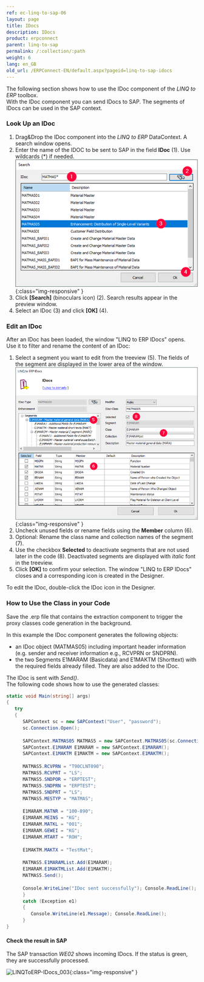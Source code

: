 ```yaml
---
ref: ec-linq-to-sap-06
layout: page
title: IDocs
description: IDocs
product: erpconnect
parent: linq-to-sap
permalink: /:collection/:path
weight: 6
lang: en_GB
old_url: /ERPConnect-EN/default.aspx?pageid=linq-to-sap-idocs
---
```

The following section shows how to use the IDoc component of the *LINQ to ERP* toolbox.<br>
With the IDoc component you can send IDocs to SAP. The segments of IDocs can be used in the SAP context.


### Look Up an IDoc
1. Drag&Drop the IDoc component into the *LINQ to ERP* DataContext. A search window opens. 
2. Enter the name of the IDOC to be sent to SAP in the field **IDoc** (1). Use wildcards (*) if needed. <br>
![LINQToERP-IDocs_001](/img/content/LINQToERP-IDocs_001.png){:class="img-responsive" }
3. Click **[Search]** (binoculars icon) (2). Search results appear in the preview window.
4. Select an IDoc (3) and click **[OK]** (4).


### Edit an IDoc
After an IDoc has been loaded, the window "LINQ to ERP IDocs" opens. <br>
Use it to filter and rename the content of an IDoc:

1. Select a segment you want to edit from the treeview (5). The fields of the segment are displayed in the lower area of the window.<br>
![LINQToERP-IDocs_002](/img/content/LINQToERP-IDocs_002.png){:class="img-responsive" }
2. Uncheck unused fields or rename fields using the **Member** column (6).
3. Optional: Rename the class name and collection names of the segment (7).
4. Use the checkbox **Selected** to deactivate segments that are not used later in the code (8).
Deactivated segments are displayed with *italic* font in the treeview. 
5. Click **[OK]** to confirm your selection. The window "LINQ to ERP IDocs" closes and a corresponding icon is created in the Designer.

To edit the IDoc, double-click the IDoc icon in the Designer.

### How to Use the Class in your Code
Save the .erp file that contains the extraction component to trigger the proxy classes code generation in the background. <br>

In this example the IDoc component generates the following objects:
- an IDoc object (MATMAS05) including important header information (e.g. sender and receiver information e.g., RCVPRN or SNDPRN).
- the two Segments E1MARAM (Basicdata) and E1MAKTM (Shorttext) with the required fields already filled. They are also added to the IDoc.

The IDoc is sent with *Send()*.<br>
The following code shows how to use the generated classes:

```csharp
static void Main(string[] args) 
{ 
   try 
   { 
      SAPContext sc = new SAPContext("User", "password"); 
      sc.Connection.Open(); 
  
      SAPContext.MATMAS05 MATMAS5 = new SAPContext.MATMAS05(sc.Connection); 
      SAPContext.E1MARAM E1MARAM = new SAPContext.E1MARAM(); 
      SAPContext.E1MAKTM E1MAKTM = new SAPContext.E1MAKTM(); 
  
      MATMAS5.RCVPRN = "T90CLNT090"; 
      MATMAS5.RCVPRT = "LS"; 
      MATMAS5.SNDPOR = "ERPTEST"; 
      MATMAS5.SNDPRN = "ERPTEST"; 
      MATMAS5.SNDPRT = "LS"; 
      MATMAS5.MESTYP = "MATMAS"; 
  
      E1MARAM.MATNR = "100-890"; 
      E1MARAM.MEINS = "KG"; 
      E1MARAM.MATKL = "001"; 
      E1MARAM.GEWEI = "KG"; 
      E1MARAM.MTART = "ROH"; 
  
      E1MAKTM.MAKTX = "TestMat"; 
  
      MATMAS5.E1MARAMList.Add(E1MARAM); 
      E1MARAM.E1MAKTMList.Add(E1MAKTM); 
      MATMAS5.Send(); 
  
      Console.WriteLine("IDoc sent successfully"); Console.ReadLine(); 
      } 
      catch (Exception e1) 
      { 
         Console.WriteLine(e1.Message); Console.ReadLine(); 
      } 
}
```

#### Check the result in SAP

The SAP transaction *WE02* shows incoming IDocs. 
If the status is green, they are successfully processed.

![LINQToERP-IDocs_003](/img/content/LINQToERP-IDocs_003.png){:class="img-responsive" }